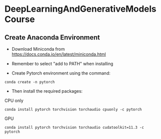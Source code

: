 # DeepLearningAndGenerativeModelsCourse

## Create Anaconda Environment

- Download Miniconda from https://docs.conda.io/en/latest/miniconda.html

- Remember to select "add to PATH" when installing 

- Create Pytorch environment using the command:
```
conda create -n pytorch
```

- Then install the required packages:

CPU only
```
conda install pytorch torchvision torchaudio cpuonly -c pytorch
```

GPU
```
conda install pytorch torchvision torchaudio cudatoolkit=11.3 -c pytorch
```
